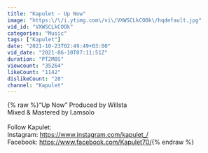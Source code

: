 ```yaml
---
title: "Kapulet - Up Now"
image: "https:\/\/i.ytimg.com\/vi\/VXWSCLkCOOk\/hqdefault.jpg"
vid_id: "VXWSCLkCOOk"
categories: "Music"
tags: ["Kapulet"]
date: "2021-10-23T02:49:49+03:00"
vid_date: "2021-06-10T07:11:51Z"
duration: "PT2M8S"
viewcount: "35264"
likeCount: "1142"
dislikeCount: "28"
channel: "Kapulet"
---
```

{% raw %}“Up Now” Produced by Willsta <br />Mixed &amp; Mastered by I.amsolo<br /><br />Follow Kapulet:<br />Instagram: <a rel="nofollow" target="blank" href="https://www.instagram.com/kapulet_/">https://www.instagram.com/kapulet_/</a><br />Facebook: <a rel="nofollow" target="blank" href="https://www.facebook.com/Kapulet70/">https://www.facebook.com/Kapulet70/</a>{% endraw %}

